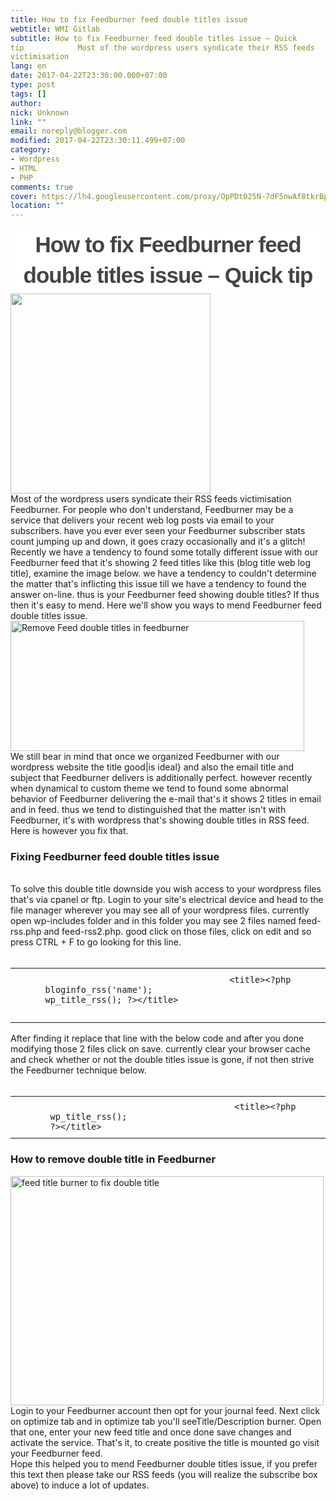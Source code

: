 ```yaml
---
title: How to fix Feedburner feed double titles issue
webtitle: WMI Gitlab
subtitle: How to fix Feedburner feed double titles issue – Quick
tip            Most of the wordpress users syndicate their RSS feeds
victimisation
lang: en
date: 2017-04-22T23:30:00.000+07:00
type: post
tags: []
author:
nick: Unknown
link: ""
email: noreply@blogger.com
modified: 2017-04-22T23:30:11.499+07:00
category:
- Wordpress
- HTML
- PHP
comments: true
cover: https://lh4.googleusercontent.com/proxy/OpPDt025N-7dF5nwAf8tkrBp0OX9NtsuZ7n-yatXnVPGYd4zDaTeUaUFavXyJVHQ7SbiPaDDZjg0ofk6nIcZZluTC6pVI3VDJgB6oW7oiu7OqdvER9xoLOfs57kodu4115sRRnrJGnOia-e_ugI_aUU
location: ""
---
```


<div dir="ltr" style="text-align: left;" trbidi="on"><h2 style="background-color: white; border: 0px; clear: both; color: #444444; font-family: Monda, sans-serif; font-size: 35px; font-stretch: inherit; letter-spacing: -1px; line-height: 1.4; margin: 15px 0px 5px; padding: 0px; text-align: center; vertical-align: baseline;">How to fix Feedburner feed double titles issue – Quick tip</h2><a href="http://i1.wp.com/blogtimenow.com/wp-content/uploads/2014/08/feedburner-double-title.jpg?w=200" rel="noopener noreferer nofollow">        <img border="0" height="320" src="https://lh4.googleusercontent.com/proxy/OpPDt025N-7dF5nwAf8tkrBp0OX9NtsuZ7n-yatXnVPGYd4zDaTeUaUFavXyJVHQ7SbiPaDDZjg0ofk6nIcZZluTC6pVI3VDJgB6oW7oiu7OqdvER9xoLOfs57kodu4115sRRnrJGnOia-e_ugI_aUU" width="320">    </a><br><div></div><div>Most of the wordpress users syndicate their RSS feeds victimisation         Feedburner. For people who don't understand, Feedburner may be a         service that delivers your recent web log posts via email to your         subscribers. have you ever ever seen your Feedburner subscriber stats         count jumping up and down, it goes crazy occasionally and it's a         glitch! Recently we have a tendency to found some totally different         issue with our Feedburner feed that it's showing 2 feed titles like         this (blog title web log title), examine the image below. we have a         tendency to couldn't determine the matter that's inflicting this issue         till we have a tendency to found the answer on-line. thus is your         Feedburner feed showing double titles? If thus then it's easy to mend.         Here we'll show you ways to mend Feedburner feed double titles issue.     </div><div><img alt="Remove Feed double titles in feedburner" height="208" src="https://lh5.googleusercontent.com/proxy/ja-0lens_VeIFGqpWjQgZxfiyGuHhJftP7MxkGc02AvHTHfmUcmKZPCklIYVYRiw-EiASzsaAGWXjwdpRX7fMTWYriiynnBTtZpcDqISZjX3bAe6MHSm94deWunI0yNMx70" width="470">    </div><div>We still bear in mind that once we organized Feedburner with our         wordpress website the title good|is ideal} and also the email title and         subject that Feedburner delivers is additionally perfect. however         recently when dynamical to custom theme we tend to found some abnormal         behavior of Feedburner delivering the e-mail that's it shows 2 titles         in email and in feed. thus we tend to distinguished that the matter         isn't with Feedburner, it's with wordpress that's showing double titles         in RSS feed. Here is however you fix that.     <br><h3>        Fixing Feedburner feed double titles issue     </h3><br>To solve this double title downside you wish access to your wordpress         files that's via cpanel or ftp. Login to your site's electrical device         and head to the file manager wherever you may see all of your wordpress         files. currently open wp-includes folder and in this folder you may see         2 files named feed-rss.php and feed-rss2.php. good click on those         files, click on edit and so press CTRL + F to go looking for this line.     <br><br></div><div id="highlighter_410852"><div><div><table>                <tbody><tr>                        <td>&nbsp; &nbsp; &nbsp; &nbsp; &nbsp; &nbsp; &nbsp; &nbsp; &nbsp; &nbsp; &nbsp; &nbsp; &nbsp; &nbsp; &nbsp;</td>                        <td><code>                                    &lt;title&gt;&lt;?php bloginfo_rss('name');                                     wp_title_rss(); ?&gt;&lt;/title&gt;                                 </code>                            <br><code><br></code></td>                    </tr></tbody>            </table></div></div></div><div>After finding it replace that line with the below code and after you         done modifying those 2 files click on save. currently clear your         browser cache and check whether or not the double titles issue is gone,         if not then strive the Feedburner technique below.     <br><br></div><div id="highlighter_708924"><div><div><table>                <tbody><tr>                        <td>&nbsp; &nbsp; &nbsp; &nbsp; &nbsp; &nbsp; &nbsp; &nbsp; &nbsp; &nbsp; &nbsp; &nbsp; &nbsp; &nbsp; &nbsp;</td>                        <td><code>                                    &lt;title&gt;&lt;?php wp_title_rss();                                     ?&gt;&lt;/title&gt;                                 </code>                            </td>                    </tr></tbody>            </table></div></div></div><h3>    <strong>How to remove double title in Feedburner</strong></h3><div><img alt="feed title burner to fix double title" height="367" src="https://lh3.googleusercontent.com/proxy/ZU1L1R14r7dor-1it-3g4XeQNQLcLxdDCAS1h237oiu1VPvVhyYCeE_W0BJfLrRC6PMjOJxtjrnnASjOS5Q0NsQ6czVCG_wBkjhtskn4eRQadIfEnoohMlswKiHEB8pLwwo" width="501">    </div><div>Login to your Feedburner account then opt for your journal feed. Next         click on optimize tab and in optimize tab you'll seeTitle/Description         burner. Open that one, enter your new feed title and once done save         changes and activate the service. That's it, to create positive the         title is mounted go visit your Feedburner feed.     <br>Hope this helped you to mend Feedburner double titles issue, if you         prefer this text then please take our RSS feeds (you will realize the         subscribe box above) to induce a lot of updates.     </div></div><!-- Blogger automated replacement: "https://images-blogger-opensocial.googleusercontent.com/gadgets/proxy?url=http%3A%2F%2Fi1.wp.com%2Fblogtimenow.com%2Fwp-content%2Fuploads%2F2014%2F08%2Ffeedburner-double-title.jpg%3Fw%3D200&amp;container=blogger&amp;gadget=a&amp;rewriteMime=image%2F*" with "https://lh4.googleusercontent.com/proxy/OpPDt025N-7dF5nwAf8tkrBp0OX9NtsuZ7n-yatXnVPGYd4zDaTeUaUFavXyJVHQ7SbiPaDDZjg0ofk6nIcZZluTC6pVI3VDJgB6oW7oiu7OqdvER9xoLOfs57kodu4115sRRnrJGnOia-e_ugI_aUU" --><!-- Blogger automated replacement: "https://images-blogger-opensocial.googleusercontent.com/gadgets/proxy?url=http%3A%2F%2Fblogtimenow.com%2Fwp-content%2Fuploads%2F2014%2F08%2Ffeedburner-double-title2.jpg&amp;container=blogger&amp;gadget=a&amp;rewriteMime=image%2F*" with "https://lh5.googleusercontent.com/proxy/ja-0lens_VeIFGqpWjQgZxfiyGuHhJftP7MxkGc02AvHTHfmUcmKZPCklIYVYRiw-EiASzsaAGWXjwdpRX7fMTWYriiynnBTtZpcDqISZjX3bAe6MHSm94deWunI0yNMx70" --><!-- Blogger automated replacement: "https://images-blogger-opensocial.googleusercontent.com/gadgets/proxy?url=http%3A%2F%2Fblogtimenow.com%2Fwp-content%2Fuploads%2F2014%2F08%2Ffeedburner-double-title3.jpg&amp;container=blogger&amp;gadget=a&amp;rewriteMime=image%2F*" with "https://lh3.googleusercontent.com/proxy/ZU1L1R14r7dor-1it-3g4XeQNQLcLxdDCAS1h237oiu1VPvVhyYCeE_W0BJfLrRC6PMjOJxtjrnnASjOS5Q0NsQ6czVCG_wBkjhtskn4eRQadIfEnoohMlswKiHEB8pLwwo" -->